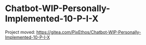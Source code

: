 # Chatbot-WIP-Personally-Implemented-10-P-I-X

Project moved: https://gitea.com/PixEthos/Chatbot-WIP-Personally-Implemented-10-P-I-X
